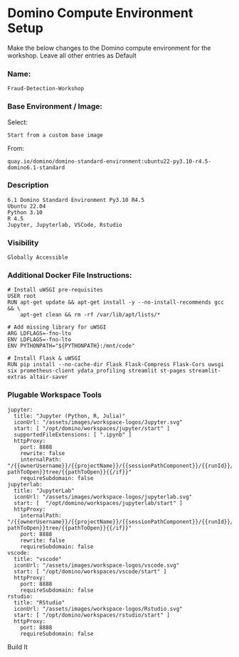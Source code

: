 # Domino Compute Environment Setup
Make the below changes to the Domino compute environment for the workshop.
Leave all other entries as Default

### Name:
```
Fraud-Detection-Workshop
```

### Base Environment / Image:

Select:
```
Start from a custom base image
```
From:
```
quay.io/domino/domino-standard-environment:ubuntu22-py3.10-r4.5-domino6.1-standard
```
### Description
```
6.1 Domino Standard Environment Py3.10 R4.5
Ubuntu 22.04
Python 3.10
R 4.5
Jupyter, Jupyterlab, VSCode, Rstudio
```

### Visibility
```
Globally Accessible
```

### Additional Docker File Instructions:
```
# Install uWSGI pre-requisites
USER root
RUN apt-get update && apt-get install -y --no-install-recommends gcc && \
    apt-get clean && rm -rf /var/lib/apt/lists/*

# Add missing library for uWSGI
ARG LDFLAGS=-fno-lto
ENV LDFLAGS=-fno-lto
ENV PYTHONPATH="${PYTHONPATH}:/mnt/code"

# Install Flask & uWSGI
RUN pip install --no-cache-dir Flask Flask-Compress Flask-Cors uwsgi six prometheus-client ydata_profiling streamlit st-pages streamlit-extras altair-saver
```

### Plugable Workspace Tools
```
jupyter:
  title: "Jupyter (Python, R, Julia)"
  iconUrl: "/assets/images/workspace-logos/Jupyter.svg"
  start: [ "/opt/domino/workspaces/jupyter/start" ]
  supportedFileExtensions: [ ".ipynb" ]
  httpProxy:
    port: 8888
    rewrite: false
    internalPath: "/{{ownerUsername}}/{{projectName}}/{{sessionPathComponent}}/{{runId}}/{{#if pathToOpen}}tree/{{pathToOpen}}{{/if}}"
    requireSubdomain: false
jupyterlab:
  title: "JupyterLab"
  iconUrl: "/assets/images/workspace-logos/jupyterlab.svg"
  start: [  "/opt/domino/workspaces/jupyterlab/start" ]
  httpProxy:
    internalPath: "/{{ownerUsername}}/{{projectName}}/{{sessionPathComponent}}/{{runId}}/{{#if pathToOpen}}tree/{{pathToOpen}}{{/if}}"
    port: 8888
    rewrite: false
    requireSubdomain: false
vscode:
  title: "vscode"
  iconUrl: "/assets/images/workspace-logos/vscode.svg"
  start: [ "/opt/domino/workspaces/vscode/start" ]
  httpProxy:
    port: 8888
    requireSubdomain: false
rstudio:
  title: "RStudio"
  iconUrl: "/assets/images/workspace-logos/Rstudio.svg"
  start: [ "/opt/domino/workspaces/rstudio/start" ]
  httpProxy:
    port: 8888
    requireSubdomain: false
```
Build It
